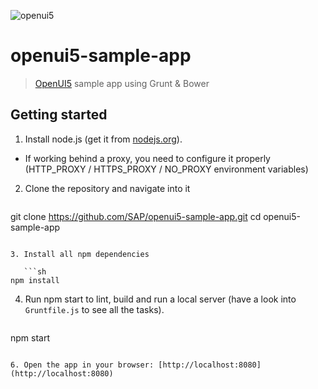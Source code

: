 ![openui5](http://openui5.org/images/OpenUI5_new_big_side.png)

# openui5-sample-app

> [OpenUI5](https://github.com/SAP/openui5) sample app using Grunt & Bower

## Getting started

1. Install node.js (get it from [nodejs.org](http://nodejs.org/)).
  * If working behind a proxy, you need to configure it properly (HTTP_PROXY / HTTPS_PROXY / NO_PROXY environment variables)

2. Clone the repository and navigate into it

   ```sh
git clone https://github.com/SAP/openui5-sample-app.git
cd openui5-sample-app
```

3. Install all npm dependencies

   ```sh
npm install
```

4. Run npm start to lint, build and run a local server (have a look into `Gruntfile.js` to see all the tasks).

   ```sh
npm start
```

6. Open the app in your browser: [http://localhost:8080](http://localhost:8080)

